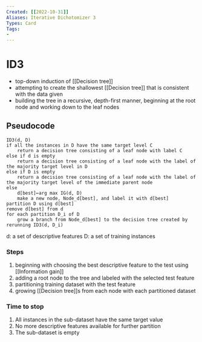 ```yaml
---
Created: [[2022-10-31]]
Aliases: Iterative Dichotomizer 3
Types: Card
Tags: 
- 
---
```

# ID3
- top-down induction of [[Decision tree]]
- attempting to create the shallowest [[Decision tree]] that is consistent with the data given
- building the tree in a recursive, depth-first manner, beginning at the root node and working down to the leaf nodes

## Pseudocode
```Pseudocode
ID3(d, D)
if all the instances in D have the same target level C
	return a decision tree consisting of a leaf node with label C
else if d is empty
	return a decision tree consisting of a leaf node with the label of the majority target level in D
else if D is empty
	return a decision tree consisting of a leaf node with the label of the majority target level of the immediate parent node
else
	d[best]←arg max IG(d, D)
	make a new node, Node_d[best], and label it with d[best]
partition D using d[best]
remove d[best] from d
for each partition D_i of D
	grow a branch from Node_d[best] to the decision tree created by rerunning ID3(d, D_i)
```
d: a set of descriptive features
D: a set of training instances

### Steps
1. beginning with choosing the best descriptive feature to the test using [[Information gain]]
2. adding a root node to the tree and labeled with the selected test feature
3. partitioning training dataset with the test feature
4. growing [[Decision tree]]s from each node with each partitioned dataset

### Time to stop
1. All instances in the sub-dataset have the same target value
2. No more descriptive features available for further partition
3. The sub-dataset is empty
